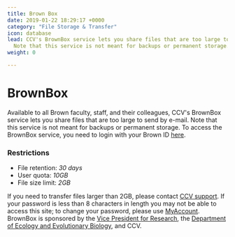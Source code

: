 ```yaml
---
title: Brown Box
date: 2019-01-22 18:29:17 +0000
category: "File Storage & Transfer"
icon: database
lead: CCV's BrownBox service lets you share files that are too large to send by e-mail.
  Note that this service is not meant for backups or permanent storage.
weight: 0

---
```

# BrownBox

Available to all Brown faculty, staff, and their colleagues, CCV's BrownBox service lets you share files that are too large to send by e-mail. Note that this service is not meant for backups or permanent storage. To access the BrownBox service, you need to login with your Brown ID [here](https://brownbox.brown.edu).  

### Restrictions
- File retention: *30 days*  
- User quota: *10GB*  
- File size limit: *2GB*  

If you need to transfer files larger than 2GB, please contact [CCV support](mailto:support@ccv.brown.edu). If your password is less than 8 characters in length you may not be able to access this site; to change your password, please use [MyAccount](https://myaccount.brown.edu).  
BrownBox is sponsored by the [Vice President for Research](https://www.brown.edu/research/conducting-research-brown/about-office), the [Department of Ecology and Evolutionary Biology](https://www.brown.edu/academics/ecology-and-evolutionary-biology/), and CCV.
